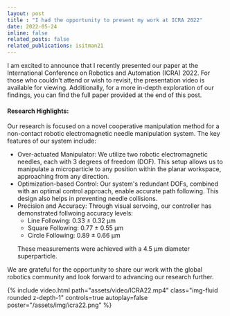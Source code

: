 ```yaml
---
layout: post
title : "I had the opportunity to present my work at ICRA 2022"
date: 2022-05-24
inline: false
related_posts: false
related_publications: isitman21
---
```



I am excited to announce that I recently presented our paper at the International Conference on Robotics and Automation (ICRA) 2022. For those who couldn't attend or wish to revisit, the presentation video is available for viewing. Additionally, for a more in-depth exploration of our findings, you can find the full paper provided at the end of this post.


#### Research Highlights:
Our research is focused on a novel cooperative manipulation method for a non-contact robotic electromagnetic needle manipulation system. The key features of our system include:
<ul>
<li>Over-actuated Manipulator: We utilize two robotic electromagnetic needles, each with 3 degrees of freedom (DOF). This setup allows us to manipulate a microparticle to any position within the planar workspace, approaching from any direction.</li>
<li>
Optimization-based Control: Our system's redundant DOFs, combined with an optimal control approach, enable accurate path following. This design also helps in preventing needle collisions. </li>

<li>
Precision and Accuracy: Through visual servoing, our controller has demonstrated follwoing accuracy levels:
<ul>
      <li>Line Following: 0.33 ± 0.32 μm</li>
      <li>Square Following: 0.77 ± 0.55 μm</li>
      <li> Circle Following: 0.89 ± 0.66 μm </li>
</ul>
 

These measurements were achieved with a 4.5 μm diameter superparticle.
</li>

</ul>

We are grateful for the opportunity to share our work with the global robotics community and look forward to advancing our research further.



<div class="row mt-3">
    <div class="col-sm mt-3 mt-md-0">
        {% include video.html path="assets/video/ICRA22.mp4" class="img-fluid rounded z-depth-1" controls=true autoplay=false poster="/assets/img/icra22.png"  %}
    </div>
</div>
